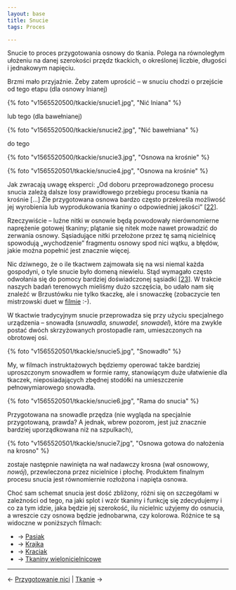 ```yaml
---
layout: base
title: Snucie
tags: Proces

---
```

Snucie to proces przygotowania osnowy do tkania. Polega na równoległym ułożeniu na danej szerokości przędz tkackich, o określonej liczbie, długości i jednakowym napięciu.

Brzmi mało przyjaźnie. Żeby zatem uprościć – w snuciu chodzi o przejście od tego etapu (dla osnowy lnianej)

{% foto "v1565520500/tkackie/snucie1.jpg", "Nić lniana" %}

lub tego (dla bawełnianej)

{% foto "v1565520500/tkackie/snucie2.jpg", "Nić bawełniana" %}

do tego

{% foto "v1565520500/tkackie/snucie3.jpg", "Osnowa na krośnie" %}

{% foto "v1565520501/tkackie/snucie4.jpg", "Osnowa na krośnie" %}

Jak zwracają uwagę eksperci: „Od doboru przeprowadzonego procesu snucia zależą dalsze losy prawidłowego przebiegu procesu tkania na krośnie \[…\] Źle przygotowana osnowa bardzo często przekreśla możliwość jej wyrobienia lub wyprodukowania tkaniny o odpowiedniej jakości” \[[22](/bibliografia/#main)\].

Rzeczywiście – luźne nitki w osnowie będą powodowały nierównomierne naprężenie gotowej tkaniny; plątanie się nitek może nawet prowadzić do zerwania osnowy. Sąsiadujące nitki przełożone przez tę samą nicielnicę spowodują „wychodzenie” fragmentu osnowy spod nici wątku, a błędów, jakie można popełnić jest znacznie więcej.

Nic dziwnego, że o ile tkactwem zajmowała się na wsi niemal każda gospodyni, o tyle snucie było domeną niewielu. Stąd wymagało często odwołania się do pomocy bardziej doświadczonej sąsiadki \[[23](/bibliografia/#main)\]. W trakcie naszych badań terenowych mieliśmy dużo szczęścia, bo udało nam się znaleźć w Brzustówku nie tylko tkaczkę, ale i snowaczkę (zobaczycie ten mistrzowski duet w [filmie](/snucie) :-).

W tkactwie tradycyjnym snucie przeprowadza się przy użyciu specjalnego urządzenia – snowadła (_snuwadla, snuwadel, snowadel_), które ma zwykle postać dwóch skrzyżowanych prostopadle ram, umieszczonych na obrotowej osi.

{% foto "v1565520501/tkackie/snucie5.jpg", "Snowadło" %}

My, w filmach instruktażowych będziemy operować także bardziej uproszczonym snowadłem w formie ramy, stanowiącym duże ułatwienie dla tkaczek, nieposiadających zbędnej stodółki na umieszczenie pełnowymiarowego snowadła.

{% foto "v1565520501/tkackie/snucie6.jpg", "Rama do snucia" %}

Przygotowana na snowadle przędza (nie wygląda na specjalnie przygotowaną, prawda? A jednak, wbrew pozorom, jest już znacznie bardziej uporządkowana niż na szpulkach),

{% foto "v1565520501/tkackie/snucie7.jpg", "Osnowa gotowa do nałożenia na krosno" %}

zostaje następnie nawinięta na wał nadawczy krosna (wał osnowowy, _nowój_), przewleczona przez nicielnice i płochę. Produktem finalnym procesu snucia jest równomiernie rozłożona i napięta osnowa.

Choć sam schemat snucia jest dość zbliżony, różni się on szczegółami w zależności od tego, na jaki splot i wzór tkaniny i funkcję się zdecydujemy i co za tym idzie, jaka będzie jej szerokość, ilu nicielnic użyjemy do osnucia, a wreszcie czy osnowa będzie jednobarwna, czy kolorowa. Różnice te są widoczne w poniższych filmach:

* → [Pasiak](/snucie/pasiak/#main)
* → [Krajka](/snucie/krajka/#main)
* → [Kraciak](/snucie/kraciak/#main)
* → [Tkaniny wielonicielnicowe](/snucie/tkaniny-wielonicielnicowe/#main)

***

← [Przygotowanie nici](/przygotowanie-nici/#main) | [Tkanie](/tkanie/#main) →
